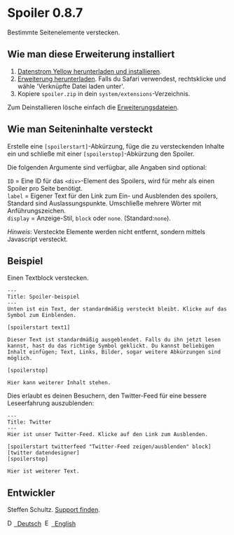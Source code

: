 Spoiler 0.8.7
=============
Bestimmte Seitenelemente verstecken.

## Wie man diese Erweiterung installiert

1. [Datenstrom Yellow herunterladen und installieren](https://github.com/datenstrom/yellow/).
2. [Erweiterung herunterladen](https://github.com/datenstrom/yellow-extensions/raw/master/zip/spoiler.zip). Falls du Safari verwendest, rechtsklicke und wähle 'Verknüpfte Datei laden unter'.
3. Kopiere `spoiler.zip` in dein `system/extensions`-Verzeichnis.

Zum Deinstallieren lösche einfach die [Erweiterungsdateien](extension.ini).

## Wie man Seiteninhalte versteckt

Erstelle eine `[spoilerstart]`-Abkürzung, füge die zu versteckenden Inhalte ein und schließe mit einer `[spoilerstop]`-Abkürzung den Spoiler.
 
Die folgenden Argumente sind verfügbar, alle Angaben sind optional:

`ID` = Eine ID für das `<div>`-Element des Spoilers, wird für mehr als einen Spoiler pro Seite benötigt.  
`label` = Eigener Text für den Link zum Ein- und Ausblenden des spoilers, Standard sind Auslassungspunkte. Umschließe mehrere Wörter mit Anführungszeichen.  
`display` = Anzeige-Stil, `block` oder `none`. (Standard:`none`). 

*Hinweis*: Versteckte Elemente werden nicht entfernt, sondern mittels Javascript versteckt. 

## Beispiel

Einen Textblock verstecken. 

```
---
Title: Spoiler-beispiel
---
Unten ist ein Text, der standardmäßig versteckt bleibt. Klicke auf das Symbol zum Einblenden. 

[spoilerstart text1]  

Dieser Text ist standardmäßig ausgeblendet. Falls du ihn jetzt lesen kannst, hast du das richtige Symbol geklickt. Du kannst beliebigen Inhalt einfügen; Text, Links, Bilder, sogar weitere Abkürzungen sind möglich. 

[spoilerstop]

Hier kann weiterer Inhalt stehen. 
```

Dies erlaubt es deinen Besuchern, den Twitter-Feed für eine bessere Leseerfahrung auszublenden: 

```
---
Title: Twitter
---
Hier ist unser Twitter-Feed. Klicke auf den Link zum Ausblenden. 

[spoilerstart twitterfeed "Twitter-Feed zeigen/ausblenden" block]  
[twitter datendesigner]  
[spoilerstop]

Hier ist weiterer Text. 
```

## Entwickler

Steffen Schultz. [Support finden](https://github.com/schulle4u/yellow-extensions-schulle4u/issues).

<p>
<a href="README-de.md"><img src="https://raw.githubusercontent.com/datenstrom/yellow-extensions/master/source/help/language-de.png" width="15" height="15" alt="Deutsch">&nbsp; Deutsch</a>&nbsp;
<a href="README.md"><img src="https://raw.githubusercontent.com/datenstrom/yellow-extensions/master/source/help/language-en.png" width="15" height="15" alt="English">&nbsp; English</a>&nbsp;
</p>
